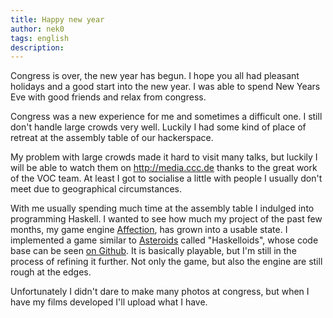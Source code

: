 ```yaml
---
title: Happy new year
author: nek0
tags: english
description: 
---
```


Congress is over, the new year has begun. I hope you all had pleasant holidays
and a good start into the new year. I was able to spend New Years Eve with
good friends and relax from congress.

Congress was a new experience for me and sometimes a difficult one. I still
don't handle large crowds very well. Luckily I had some kind of place of
retreat at the assembly table of our hackerspace.

My problem with large crowds made it hard to visit many talks, but luckily I
will be able to watch them on <http://media.ccc.de> thanks to the great work of
the VOC team. At least I got to socialise a little with people I usually don't
meet due to geographical circumstances.

With me usually spending much time at the assembly table I indulged into
programming Haskell. I wanted to see how much my project of the past few months,
my game engine [Affection][aff], has grown into a usable state. I implemented a
game similar to [Asteroids][ast] called "Haskelloids", whose code base can be
seen [on Github][has]. It is basically playable, but I'm still in the process of
refining it further. Not only the game, but also the engine are still rough at
the edges.

Unfortunately I didn't dare to make many photos at congress, but when I have my
films developed I'll upload what I have.

[aff]: https://github.com/nek0/affection
[ast]: https://en.wikipedia.org/wiki/Asteroids_(video_game)
[has]: https://github.com/nek0/haskelloids
